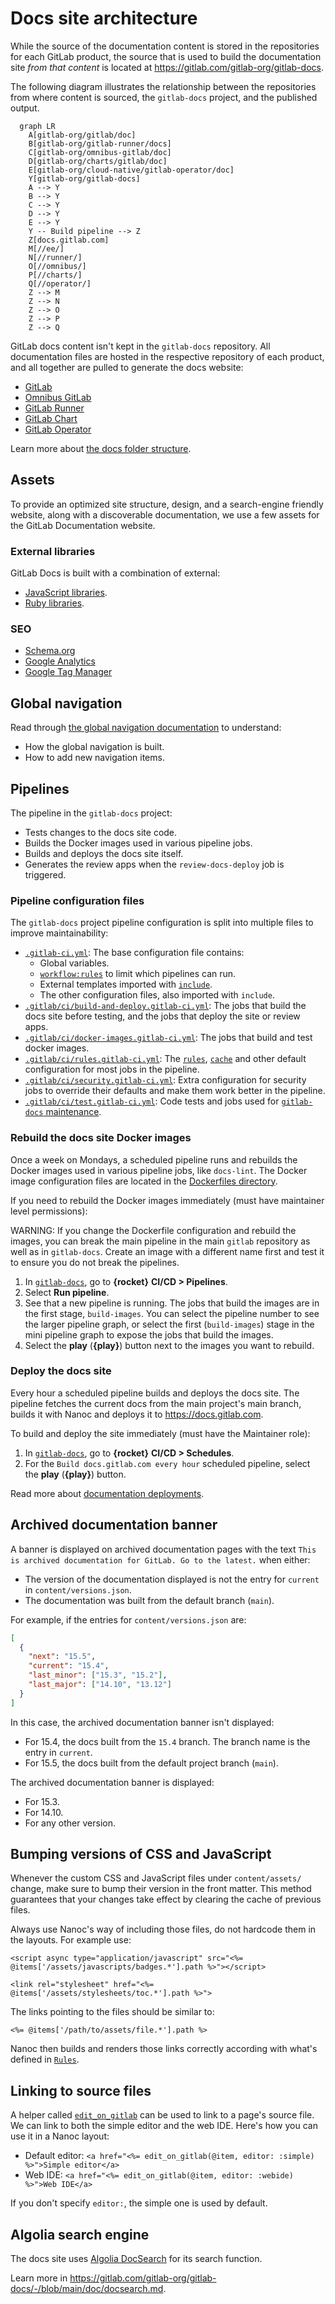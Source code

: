 # Docs site architecture

While the source of the documentation content is stored in the repositories for
each GitLab product, the source that is used to build the documentation
site _from that content_ is located at <https://gitlab.com/gitlab-org/gitlab-docs>.

The following diagram illustrates the relationship between the repositories
from where content is sourced, the `gitlab-docs` project, and the published output.

```mermaid
  graph LR
    A[gitlab-org/gitlab/doc]
    B[gitlab-org/gitlab-runner/docs]
    C[gitlab-org/omnibus-gitlab/doc]
    D[gitlab-org/charts/gitlab/doc]
    E[gitlab-org/cloud-native/gitlab-operator/doc]
    Y[gitlab-org/gitlab-docs]
    A --> Y
    B --> Y
    C --> Y
    D --> Y
    E --> Y
    Y -- Build pipeline --> Z
    Z[docs.gitlab.com]
    M[//ee/]
    N[//runner/]
    O[//omnibus/]
    P[//charts/]
    Q[//operator/]
    Z --> M
    Z --> N
    Z --> O
    Z --> P
    Z --> Q
```

GitLab docs content isn't kept in the `gitlab-docs` repository.
All documentation files are hosted in the respective repository of each
product, and all together are pulled to generate the docs website:

- [GitLab](https://gitlab.com/gitlab-org/gitlab/-/tree/master/doc)
- [Omnibus GitLab](https://gitlab.com/gitlab-org/omnibus-gitlab/-/tree/master/doc)
- [GitLab Runner](https://gitlab.com/gitlab-org/gitlab-runner/-/tree/main/docs)
- [GitLab Chart](https://gitlab.com/gitlab-org/charts/gitlab/-/tree/master/doc)
- [GitLab Operator](https://gitlab.com/gitlab-org/cloud-native/gitlab-operator/-/tree/master/doc)

Learn more about [the docs folder structure](https://docs.gitlab.com/ee/development/documentation/site_architecture/folder_structure.html).

## Assets

To provide an optimized site structure, design, and a search-engine friendly
website, along with a discoverable documentation, we use a few assets for
the GitLab Documentation website.

### External libraries

GitLab Docs is built with a combination of external:

- [JavaScript libraries](https://gitlab.com/gitlab-org/gitlab-docs/-/blob/main/package.json).
- [Ruby libraries](https://gitlab.com/gitlab-org/gitlab-docs/-/blob/main/Gemfile).

### SEO

- [Schema.org](https://schema.org/)
- [Google Analytics](https://marketingplatform.google.com/about/analytics/)
- [Google Tag Manager](https://developers.google.com/tag-platform/tag-manager)

## Global navigation

Read through [the global navigation documentation](https://docs.gitlab.com/ee/development/documentation/site_architecture/global_nav.html)
to understand:

- How the global navigation is built.
- How to add new navigation items.

## Pipelines

The pipeline in the `gitlab-docs` project:

- Tests changes to the docs site code.
- Builds the Docker images used in various pipeline jobs.
- Builds and deploys the docs site itself.
- Generates the review apps when the `review-docs-deploy` job is triggered.

### Pipeline configuration files

The `gitlab-docs` project pipeline configuration is split into multiple files to
improve maintainability:

- [`.gitlab-ci.yml`](https://gitlab.com/gitlab-org/gitlab-docs/-/blob/main/.gitlab-ci.yml):
  The base configuration file contains:
  - Global variables.
  - [`workflow:rules`](https://docs.gitlab.com/ee/ci/yaml/index.html#workflowrules)
    to limit which pipelines can run.
  - External templates imported with [`include`](https://docs.gitlab.com/ee/ci/yaml/index.html#include).
  - The other configuration files, also imported with `include`.
- [`.gitlab/ci/build-and-deploy.gitlab-ci.yml`](https://gitlab.com/gitlab-org/gitlab-docs/-/blob/main/.gitlab/ci/build-and-deploy.gitlab-ci.yml):
  The jobs that build the docs site before testing, and the jobs that deploy the site
  or review apps.
- [`.gitlab/ci/docker-images.gitlab-ci.yml`](https://gitlab.com/gitlab-org/gitlab-docs/-/blob/main/.gitlab/ci/docker-images.gitlab-ci.yml):
  The jobs that build and test docker images.
- [`.gitlab/ci/rules.gitlab-ci.yml`](https://gitlab.com/gitlab-org/gitlab-docs/-/blob/main/.gitlab/ci/rules.gitlab-ci.yml):
  The [`rules`](https://docs.gitlab.com/ee/ci/yaml/index.html#rules), [`cache`](https://docs.gitlab.com/ee/ci/yaml/index.html#cache)
  and other default configuration for most jobs in the pipeline.
- [`.gitlab/ci/security.gitlab-ci.yml`](https://gitlab.com/gitlab-org/gitlab-docs/-/blob/main/.gitlab/ci/security.gitlab-ci.yml):
  Extra configuration for security jobs to override their defaults and make them work
  better in the pipeline.
- [`.gitlab/ci/test.gitlab-ci.yml`](https://gitlab.com/gitlab-org/gitlab-docs/-/blob/main/.gitlab/ci/test.gitlab-ci.yml):
  Code tests and jobs used for [`gitlab-docs` maintenance](https://about.gitlab.com/handbook/product/ux/technical-writing/#regularly-scheduled-tasks).

### Rebuild the docs site Docker images

Once a week on Mondays, a scheduled pipeline runs and rebuilds the Docker images
used in various pipeline jobs, like `docs-lint`. The Docker image configuration files are
located in the [Dockerfiles directory](https://gitlab.com/gitlab-org/gitlab-docs/-/tree/main/dockerfiles).

If you need to rebuild the Docker images immediately (must have maintainer level permissions):

WARNING:
If you change the Dockerfile configuration and rebuild the images, you can break the main
pipeline in the main `gitlab` repository as well as in `gitlab-docs`. Create an image with
a different name first and test it to ensure you do not break the pipelines.

1. In [`gitlab-docs`](https://gitlab.com/gitlab-org/gitlab-docs), go to **{rocket}** **CI/CD > Pipelines**.
1. Select **Run pipeline**.
1. See that a new pipeline is running. The jobs that build the images are in the first
   stage, `build-images`. You can select the pipeline number to see the larger pipeline
   graph, or select the first (`build-images`) stage in the mini pipeline graph to
   expose the jobs that build the images.
1. Select the **play** (**{play}**) button next to the images you want to rebuild.

### Deploy the docs site

Every hour a scheduled pipeline builds and deploys the docs site. The pipeline
fetches the current docs from the main project's main branch, builds it with Nanoc
and deploys it to <https://docs.gitlab.com>.

To build and deploy the site immediately (must have the Maintainer role):

1. In [`gitlab-docs`](https://gitlab.com/gitlab-org/gitlab-docs), go to **{rocket}** **CI/CD > Schedules**.
1. For the `Build docs.gitlab.com every hour` scheduled pipeline, select the **play** (**{play}**) button.

Read more about [documentation deployments](https://docs.gitlab.com/ee/development/documentation/site_architecture/deployment_process.html).

## Archived documentation banner

A banner is displayed on archived documentation pages with the text `This is archived documentation for
GitLab. Go to the latest.` when either:

- The version of the documentation displayed is not the entry for `current` in
  `content/versions.json`.
- The documentation was built from the default branch (`main`).

For example, if the entries for `content/versions.json` are:

```json
[
  {
    "next": "15.5",
    "current": "15.4",
    "last_minor": ["15.3", "15.2"],
    "last_major": ["14.10", "13.12"]
  }
]
```

In this case, the archived documentation banner isn't displayed:

- For 15.4, the docs built from the `15.4` branch. The branch name is the entry in `current`.
- For 15.5, the docs built from the default project branch (`main`).

The archived documentation banner is displayed:

- For 15.3.
- For 14.10.
- For any other version.

## Bumping versions of CSS and JavaScript

Whenever the custom CSS and JavaScript files under `content/assets/` change,
make sure to bump their version in the front matter. This method guarantees that
your changes take effect by clearing the cache of previous files.

Always use Nanoc's way of including those files, do not hardcode them in the
layouts. For example use:

```erb
<script async type="application/javascript" src="<%= @items['/assets/javascripts/badges.*'].path %>"></script>

<link rel="stylesheet" href="<%= @items['/assets/stylesheets/toc.*'].path %>">
```

The links pointing to the files should be similar to:

```erb
<%= @items['/path/to/assets/file.*'].path %>
```

Nanoc then builds and renders those links correctly according with what's
defined in [`Rules`](https://gitlab.com/gitlab-org/gitlab-docs/blob/main/Rules).

## Linking to source files

A helper called [`edit_on_gitlab`](https://gitlab.com/gitlab-org/gitlab-docs/blob/main/lib/helpers/edit_on_gitlab.rb) can be used
to link to a page's source file. We can link to both the simple editor and the
web IDE. Here's how you can use it in a Nanoc layout:

- Default editor: `<a href="<%= edit_on_gitlab(@item, editor: :simple) %>">Simple editor</a>`
- Web IDE: `<a href="<%= edit_on_gitlab(@item, editor: :webide) %>">Web IDE</a>`

If you don't specify `editor:`, the simple one is used by default.

## Algolia search engine

The docs site uses [Algolia DocSearch](https://docsearch.algolia.com/)
for its search function.

Learn more in <https://gitlab.com/gitlab-org/gitlab-docs/-/blob/main/doc/docsearch.md>.
